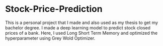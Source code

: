 # Stock-Price-Prediction
This is a personal project that I made and also used as my thesis to get my bachelor degree. I made a deep learning model to predict stock closed prices of a bank. Here, I used Long Short Term Memory and optimized the hyperparameter using Grey Wold Optimizer.

